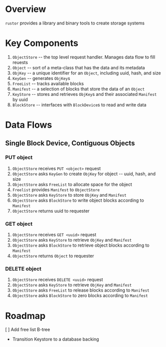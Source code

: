 
# Overview
`rustor` provides a library and binary tools to create storage systems

# Key Components
1. `ObjectStore` -- the top level request handler. Manages data flow to fill reuests
2. `Object` -- sort of a meta-class that has the data and its metadata
3. `ObjKey` -- a unique identifier for an `Object`, including uuid, hash, and size
4. `KeyGen` -- generates `ObjKey`s
5. `FreeList` -- tracks available blocks
6. `Manifest` -- a selection of blocks that store the data of an `Object`
7. `KeyStore` -- stores and retrieves `ObjKey`s and their associated `Manifest` by uuid
8. `BlockStore` -- interfaces with `BlockDevice`s to read and write data

# Data Flows
## Single Block Device, Contiguous Objects
### PUT object
1. `ObjectStore` receives `PUT <object>` request
2. `ObjectStore` asks  `KeyGen` to create `ObjKey` for object -- uuid, hash, and size
3. `ObjectStore` asks `FreeList` to allocate space for the object
4. `Freelist` provides `Manifest` to `ObjectStore`
5. `ObjectStore` asks `KeyStore` to store `ObjKey` and `Manifest`
6. `ObjectStore` asks `BlockStore` to write object blocks according to `Manifest`
7. `ObjectStore` returns uuid to requester

### GET object
1. `ObjectStore` receives ``GET <uuid>`` request
2. `ObjectStore` asks `KeyStore` to retrieve `ObjKey` and `Manifest`
3. `ObjectStore` asks `BlockStore` to retrieve object blocks according to `Manifest`
4. `ObjectStore` returns `Object` to requester

### DELETE object
1. `ObjectStore` receives `DELETE <uuid>` request
2. `ObjectStore` asks `KeyStore` to retrieve `ObjKey` and `Manifest`
3. `ObjectStore` asks `FreeList` to release blocks according to `Manifest`
4. <optional> `ObjectStore` asks `BlockStore` to zero blocks according to `Manifest`

# Roadmap
[ ] Add free list B-tree
- Transition Keystore to a database backing
